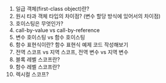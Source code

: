 1. 일급 객체(first-class object)란?
2. 원시 타과 객체 타입의 차이점? (변수 할당 방식에 있어서의 차이점)
3. 호이스팅은 무엇인가?
4. call-by-value vs call-by-reference
5. 변수 호이스팅 vs 함수 호이스팅
6. 함수 표현식이란? 함수 표현식 예제 코드 작성해보기
7. 전역 스코프 vs 지역 스코프, 전역 변수 vs 지역 변수
8. 블록 레벨 스코프란?
9. 함수 레벨 스코프란?
10. 렉시컬 스코프?

